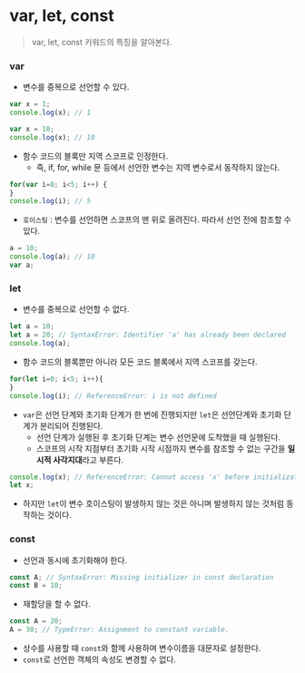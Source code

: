 # var, let, const

> var, let, const 키워드의 특징을 알아본다.



### var

- 변수를 중복으로 선언할 수 있다.

```javascript
var x = 1;
console.log(x); // 1

var x = 10;
console.log(x); // 10
```

- 함수 코드의 블록만 지역 스코프로 인정한다.
  - 즉, if, for, while 문 등에서 선언한 변수는 지역 변수로서 동작하지 않는다.

```javascript
for(var i=0; i<5; i++) {
}
console.log(i); // 5
```

- `호이스팅` : 변수를 선언하면 스코프의 맨 위로 올려진다. 따라서 선언 전에 참조할 수 있다.

```javascript
a = 10;
console.log(a); // 10
var a;
```



### let

- 변수를 중복으로 선언할 수 없다.

```javascript
let a = 10;
let a = 20; // SyntaxError: Identifier 'a' has already been declared
console.log(a);
```

- 함수 코드의 블록뿐만 아니라 모든 코드 블록에서 지역 스코프를 갖는다.

```javascript
for(let i=0; i<5; i++){
}
console.log(i); // ReferenceError: i is not defined
```

- `var`은 선언 단계와 초기화 단계가 한 번에 진행되지만 `let`은 선언단계와 초기화 단계가 분리되어 진행된다.
  - 선언 단계가 실행된 후 초기화 단계는 변수 선언문에 도착했을 때 실행된다.
  - 스코프의 시작 지점부터 초기화 시작 시점까지 변수를 참조할 수 없는 구간을 **일시적 사각지대**라고 부른다.

```javascript
console.log(x); // ReferenceError: Cannot access 'x' before initialization
let x;
```

- 하지만 `let`이 변수 호이스팅이 발생하지 않는 것은 아니며 발생하지 않는 것처럼 동작하는 것이다.



### const

- 선언과 동시에 초기화해야 한다.

```javascript
const A; // SyntaxError: Missing initializer in const declaration
const B = 10;
```

- 재할당을 할 수 없다.

```javascript
const A = 20;
A = 30; // TypeError: Assignment to constant variable.
```

- 상수를 사용할 때 `const`와 함께 사용하며 변수이름을 대문자로 설정한다.
- `const`로 선언한 객체의 속성도 변경할 수 없다.